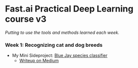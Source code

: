 # Fast.ai Practical Deep Learning course v3
*Putting to use the tools and methods learned each week.*

### Week 1: Recognizing cat and dog breeds
* My Mini Sideproject: [Blue Jay species classifier](http://nbviewer.jupyter.org/github/jamesdellinger/fastai_practical_deep_learning_course_v3/blob/master/lesson1_mini_sideproject.ipynb?flush_cache=true)        
     * [Writeup on Medium](https://medium.com/@jamesdell/if-i-can-you-can-and-you-should-a470d7aea89d)